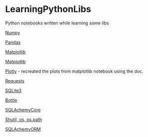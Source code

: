 # LearningPythonLibs

Python notebooks written while learning some libs

[Numpy](https://www.youtube.com/watch?v=GB9ByFAIAH4&list=PLFCB5Dp81iNVmuoGIqcT5oF4K-7kTI5vp&index=7&ab_channel=KeithGalli)

[Pandas](https://www.youtube.com/watch?v=vmEHCJofslg&ab_channel=KeithGalli)

[Matplotlib](https://www.youtube.com/watch?v=DAQNHzOcO5A&ab_channel=KeithGalli)

[Matplotlib](https://www.youtube.com/watch?v=0P7QnIQDBJY&list=PLFCB5Dp81iNVmuoGIqcT5oF4K-7kTI5vp&index=5&ab_channel=KeithGalli)

[Plotly](https://plotly.com/python) - recreated the plots from matplotlib notebook using the doc.

[Requests](https://www.youtube.com/watch?v=tb8gHvYlCFs&ab_channel=CoreySchafer)

[SQLite3](https://www.youtube.com/watch?v=2WUo5tD-eIA&ab_channel=EduardoMendes)

[Bottle](https://www.youtube.com/watch?v=WZjOOlrbjUA&ab_channel=EduardoMendes)

[SQLAchemyCore](https://www.youtube.com/watch?v=rBIksyGY4_E&t=2146s&ab_channel=EduardoMendes)

[Shutil, os, os.path](https://www.youtube.com/watch?v=8cNpLnH1dsU&ab_channel=EduardoMendes)

[SQLAchemyORM](https://www.youtube.com/watch?v=UgaybOYMKS0&ab_channel=EduardoMendes)
